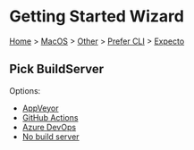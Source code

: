 <!--
GENERATED FILE - DO NOT EDIT
This file was generated by [MarkdownSnippets](https://github.com/SimonCropp/MarkdownSnippets).
Source File: /docs/mdsource/wiz/MacOS_Other_Cli_Expecto.source.md
To change this file edit the source file and then run MarkdownSnippets.
-->

# Getting Started Wizard

[Home](/docs/wiz/readme.md) > [MacOS](MacOS.md) > [Other](MacOS_Other.md) > [Prefer CLI](MacOS_Other_Cli.md) > [Expecto](MacOS_Other_Cli_Expecto.md)

## Pick BuildServer

Options:
 * [AppVeyor](MacOS_Other_Cli_Expecto_AppVeyor.md)
 * [GitHub Actions](MacOS_Other_Cli_Expecto_GitHubActions.md)
 * [Azure DevOps](MacOS_Other_Cli_Expecto_AzureDevOps.md)
 * [No build server](MacOS_Other_Cli_Expecto_None.md)
